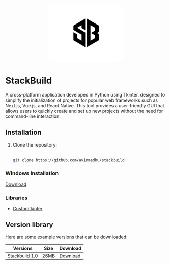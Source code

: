 <div align="center">
 <img alt="ollama" height="180px" style="border-radius: 20px" src="SB.jpeg">
</div>


# StackBuild

A cross-platform application developed in Python using Tkinter, designed to simplify the initialization of projects for popular web frameworks such as Next.js, Vue.js, and React Native. This tool provides a user-friendly GUI that allows users to quickly create and set up new projects without the need for command-line interaction.

## Installation

1. Clone the repository:

   ```bash
   
   git clone https://github.com/avinmadhu/stackbuild


### Windows Installation

[Download](app.exe)


### Libraries

- [Customtkinter]()



## Version library

Here are some example versions that can be downloaded:

| Versions           | Size   | Download                       |
| ------------------ | --- | ------------------------------ |
| Stackbuild 1.0        | 26MB | [Download](app.exe)          |


